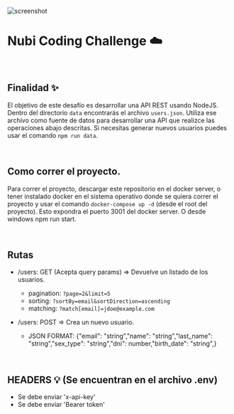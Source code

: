 ![screenshot](https://puu.sh/HyrmV/95c458d9d9.png)

#

# Nubi Coding Challenge ☁️

&nbsp;

## Finalidad ✨

El objetivo de este desafío es desarrollar una API REST usando NodeJS. Dentro del directorio `data` encontrarás el
archivo `users.json`. Utiliza ese archivo como fuente de datos para desarrollar una API que realizce las operaciones
abajo descritas. Si necesitas generar nuevos usuarios puedes usar el comando `npm run data`.

&nbsp;

## Como correr el proyecto.

Para correr el proyecto, descargar este repositorio en el docker server, o tener instalado docker en el sistema
operativo donde se quiera correr el proyecto y usar el comando `docker-compose up -d` (desde el root del proyecto). Esto
expondra el puerto 3001 del docker server. O desde windows npm run start.

&nbsp;

## Rutas

-   /users: GET (Acepta query params) => Devuelve un listado de los usuarios.

    -   pagination: `?page=2&limit=5`
    -   sorting: `?sortBy=email&sortDirection=ascending`
    -   matching: `?match[email]=jdoe@example.com`

-   /users: POST => Crea un nuevo usuario.
    -   JSON FORMAT: {"email": "string","name": "string","last_name": "string","sex_type": "string","dni":
        number,"birth_date": "string",}

&nbsp;

## HEADERS 💡 (Se encuentran en el archivo .env)

-   Se debe enviar 'x-api-key'
-   Se debe enviar 'Bearer token'
